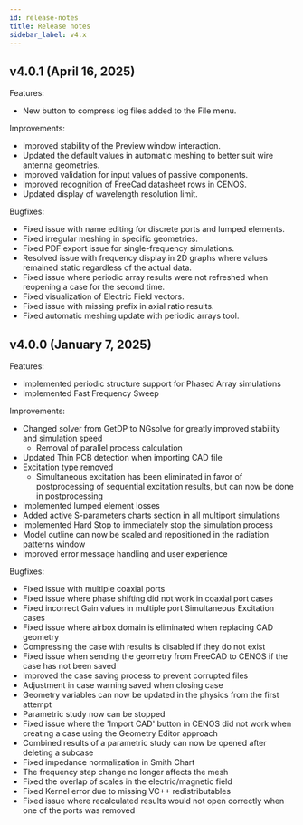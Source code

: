```yaml
---
id: release-notes
title: Release notes
sidebar_label: v4.x
---
```


## v4.0.1  (April 16, 2025)

Features:

* New button to compress log files added to the File menu.
  
Improvements:

* Improved stability of the Preview window interaction.
* Updated the default values in automatic meshing to better suit wire antenna geometries.
* Improved validation for input values of passive components.
* Improved recognition of FreeCad datasheet rows in CENOS.
* Updated display of wavelength resolution limit.
  
Bugfixes:

* Fixed issue with name editing for discrete ports and lumped elements.
* Fixed irregular meshing in specific geometries.
* Fixed PDF export issue for single-frequency simulations.
* Resolved issue with frequency display in 2D graphs where values remained static regardless of the actual data.
* Fixed issue where periodic array results were not refreshed when reopening a case for the second time.
* Fixed visualization of Electric Field vectors.
* Fixed issue with missing prefix in axial ratio results.
* Fixed automatic meshing update with periodic arrays tool.


## v4.0.0 (January 7, 2025)

Features:

* Implemented periodic structure support for Phased Array simulations
* Implemented Fast Frequency Sweep

Improvements:

* Changed solver from GetDP to NGsolve for greatly improved stability and simulation speed
   * Removal of parallel process calculation
* Updated Thin PCB detection when importing CAD file
* Excitation type removed
   * Simultaneous excitation has been eliminated in favor of postprocessing of sequential excitation results, but can now be done in postprocessing
* Implemented lumped element losses
* Added active S-parameters charts section in all multiport simulations
* Implemented Hard Stop to immediately stop the simulation process
* Model outline can now be scaled and repositioned in the radiation patterns window
* Improved error message handling and user experience

Bugfixes:

* Fixed issue with multiple coaxial ports
* Fixed issue where phase shifting did not work in coaxial port cases
* Fixed incorrect Gain values in multiple port Simultaneous Excitation cases
* Fixed issue where airbox domain is eliminated when replacing CAD geometry
* Compressing the case with results is disabled if they do not exist
* Fixed issue when sending the geometry from FreeCAD to CENOS if the case has not been saved
* Improved the case saving process to prevent corrupted files
* Adjustment in case warning saved when closing case
* Geometry variables can now be updated in the physics from the first attempt
* Parametric study now can be stopped
* Fixed issue where the 'Import CAD' button in CENOS did not work when creating a case using the Geometry Editor approach
* Combined results of a parametric study can now be opened after deleting a subcase
* Fixed impedance normalization in Smith Chart
* The frequency step change no longer affects the mesh
* Fixed the overlap of scales in the electric/magnetic field
* Fixed Kernel error due to missing VC++ redistributables
* Fixed issue where recalculated results would not open correctly when one of the ports was removed

